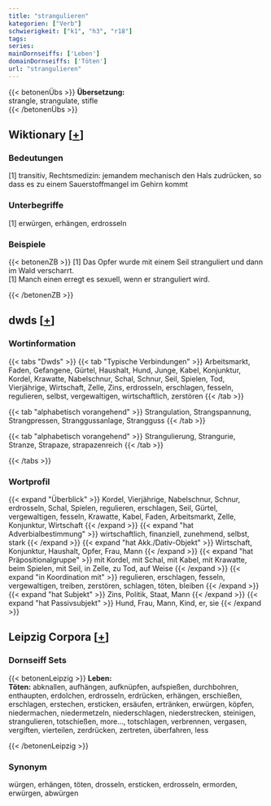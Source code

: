 ```yaml
---
title: "strangulieren"
kategorien: ["Verb"]
schwierigkeit: ["k1", "h3", "r18"]
tags:
series:
mainDornseiffs: ['Leben']
domainDornseiffs: ['Töten']
url: "strangulieren"
---
```


{{< betonenÜbs >}}
**Übersetzung:**  
strangle, strangulate, stifle  
{{< /betonenÜbs >}}

## Wiktionary [[+](https://de.wiktionary.org/wiki/strangulieren)]

### Bedeutungen
[1] transitiv, Rechtsmedizin: jemandem mechanisch den Hals zudrücken, so dass es zu einem Sauerstoffmangel im Gehirn kommt  

### Unterbegriffe
[1] erwürgen, erhängen, erdrosseln  

### Beispiele
{{< betonenZB >}}
[1] Das Opfer wurde mit einem Seil stranguliert und dann im Wald verscharrt.  
[1] Manch einen erregt es sexuell, wenn er stranguliert wird.  

{{< /betonenZB >}}


## dwds [[+](https://www.dwds.de/wb/strangulieren)]

### Wortinformation
{{< tabs "Dwds" >}}
{{< tab "Typische Verbindungen" >}}
Arbeitsmarkt, Faden, Gefangene, Gürtel, Haushalt, Hund, Junge, Kabel, Konjunktur, Kordel, Krawatte, Nabelschnur, Schal, Schnur, Seil, Spielen, Tod, Vierjährige, Wirtschaft, Zelle, Zins, erdrosseln, erschlagen, fesseln, regulieren, selbst, vergewaltigen, wirtschaftlich, zerstören
{{< /tab >}}

{{< tab "alphabetisch vorangehend" >}}
Strangulation, Strangspannung, Strangpressen, Stranggussanlage, Strangguss
{{< /tab >}}

{{< tab "alphabetisch vorangehend" >}}
Strangulierung, Strangurie, Stranze, Strapaze, strapazenreich
{{< /tab >}}

{{< /tabs >}}

### Wortprofil
{{< expand "Überblick" >}} Kordel, Vierjährige, Nabelschnur, Schnur, erdrosseln, Schal, Spielen, regulieren, erschlagen, Seil, Gürtel, vergewaltigen, fesseln, Krawatte, Kabel, Faden, Arbeitsmarkt, Zelle, Konjunktur, Wirtschaft {{< /expand >}}
{{< expand "hat Adverbialbestimmung" >}} wirtschaftlich, finanziell, zunehmend, selbst, stark {{< /expand >}}
{{< expand "hat Akk./Dativ-Objekt" >}} Wirtschaft, Konjunktur, Haushalt, Opfer, Frau, Mann {{< /expand >}}
{{< expand "hat Präpositionalgruppe" >}} mit Kordel, mit Schal, mit Kabel, mit Krawatte, beim Spielen, mit Seil, in Zelle, zu Tod, auf Weise {{< /expand >}}
{{< expand "in Koordination mit" >}} regulieren, erschlagen, fesseln, vergewaltigen, treiben, zerstören, schlagen, töten, bleiben {{< /expand >}}
{{< expand "hat Subjekt" >}} Zins, Politik, Staat, Mann {{< /expand >}}
{{< expand "hat Passivsubjekt" >}} Hund, Frau, Mann, Kind, er, sie {{< /expand >}}

## Leipzig Corpora [[+](https://corpora.uni-leipzig.de/en/res?word=strangulieren&corpusId=deu_newscrawl-public_2018)]

### Dornseiff Sets
{{< betonenLeipzig >}}
**Leben:**  
**Töten:** abknallen, aufhängen, aufknüpfen, aufspießen, durchbohren, enthaupten, erdolchen, erdrosseln, erdrücken, erhängen, erschießen, erschlagen, erstechen, ersticken, ersäufen, ertränken, erwürgen, köpfen, niedermachen, niedermetzeln, niederschlagen, niederstrecken, steinigen, strangulieren, totschießen, more..., totschlagen, verbrennen, vergasen, vergiften, vierteilen, zerdrücken, zertreten, überfahren, less  

{{< /betonenLeipzig >}}

### Synonym
würgen, erhängen, töten, drosseln, ersticken, erdrosseln, ermorden, erwürgen, abwürgen

